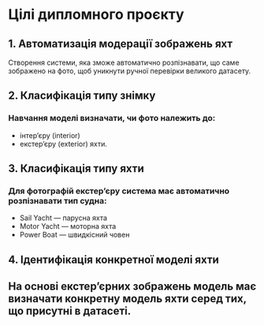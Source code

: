 #  Цілі дипломного проєкту
## 1. Автоматизація модерації зображень яхт

Створення системи, яка зможе автоматично розпізнавати, що саме зображено на фото, щоб уникнути ручної перевірки великого датасету.

## 2. Класифікація типу знімку

### Навчання моделі визначати, чи фото належить до:
- інтер’єру (interior)
- екстер’єру (exterior) яхти.

## 3. Класифікація типу яхти

### Для фотографій екстер’єру система має автоматично розпізнавати тип судна:

- Sail Yacht — парусна яхта
- Motor Yacht — моторна яхта
- Power Boat — швидкісний човен

## 4. Ідентифікація конкретної моделі яхти

## На основі екстер’єрних зображень модель має визначати конкретну модель яхти серед тих, що присутні в датасеті.